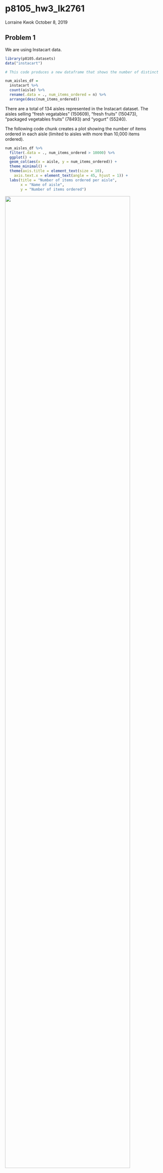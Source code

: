 p8105\_hw3\_lk2761
================
Lorraine Kwok
October 8, 2019

## Problem 1

We are using Instacart data.

``` r
library(p8105.datasets) 
data("instacart")
```

``` r
# This code produces a new dataframe that shows the number of distinct aisles and the number of items ordered from each. 

num_aisles_df = 
  instacart %>%
  count(aisle) %>%
  rename(.data = ., num_items_ordered = n) %>%
  arrange(desc(num_items_ordered)) 
```

There are a total of 134 aisles represented in the Instacart dataset.
The aisles selling “fresh vegatables” (150609), “fresh fruits” (150473),
“packaged vegetables fruits” (78493) and “yogurt” (55240).

The following code chunk creates a plot showing the number of items
ordered in each aisle (limited to aisles with more than 10,000 items
ordered).

``` r
num_aisles_df %>%
  filter(.data = ., num_items_ordered > 10000) %>%
  ggplot() + 
  geom_col(aes(x = aisle, y = num_items_ordered)) +
  theme_minimal() +
  theme(axis.title = element_text(size = 10),
    axis.text.x = element_text(angle = 45, hjust = 1)) +
  labs(title = "Number of items ordered per aisle", 
       x = "Name of aisle",
       y = "Number of items ordered") 
```

<img src="p8105_hw3_lk2761_files/figure-gfm/unnamed-chunk-1-1.png" width="90%" />

``` r
# Create a table that shows the three most popular items in each of the aisles: baking ingredients, dog food care and packaged vegetables fruits.

num_pop_items_df =
  instacart %>%
  group_by(aisle) %>%
  select(.data = ., aisle, product_name) %>%
  filter(.data = ., aisle == "baking ingredients" | aisle == "dog food care" | aisle == "packaged vegetables fruits") %>%
  count(product_name) %>%
  rename(.data = ., num_products = n) %>%
  arrange(desc(num_products)) %>%
  top_n(3) %>%
  pivot_wider(
    names_from = "aisle",
    values_from = "num_products"
  ) 
```

    ## Selecting by num_products

``` r
knitr::kable(num_pop_items_df,
             format = "pandoc",
             caption = "Table 1. Three Most Popular Items Sold in the Packaged Vegetables Fruits, Baking Ingredients and Dog Food Care Aisles",
             col.names = c("Name of Product",
             "Packaged Vegetables Fruits Aisle",
             "Baking Ingredients Aisle",
             "Dog Food Care Aisle"))
```

| Name of Product                               | Packaged Vegetables Fruits Aisle | Baking Ingredients Aisle | Dog Food Care Aisle |
| :-------------------------------------------- | -------------------------------: | -----------------------: | ------------------: |
| Organic Baby Spinach                          |                             9784 |                       NA |                  NA |
| Organic Raspberries                           |                             5546 |                       NA |                  NA |
| Organic Blueberries                           |                             4966 |                       NA |                  NA |
| Light Brown Sugar                             |                               NA |                      499 |                  NA |
| Pure Baking Soda                              |                               NA |                      387 |                  NA |
| Cane Sugar                                    |                               NA |                      336 |                  NA |
| Snack Sticks Chicken & Rice Recipe Dog Treats |                               NA |                       NA |                  30 |
| Organix Chicken & Brown Rice Recipe           |                               NA |                       NA |                  28 |
| Small Dog Biscuits                            |                               NA |                       NA |                  26 |

Table 1. Three Most Popular Items Sold in the Packaged Vegetables
Fruits, Baking Ingredients and Dog Food Care Aisles

``` r
mean_hr_day_df = 
  instacart %>%
  select(.data = ., product_name, order_dow, order_hour_of_day) %>%
  mutate(.data = ., 
         order_dow = recode(order_dow, 
                            `0` = "Sunday",
                            `1` = "Monday",
                            `2` = "Tuesday", 
                            `3` = "Wednesday",
                            `4` = "Thursday", 
                            `5` = "Friday", 
                            `6` = "Saturday")) %>%
  filter(.data = ., product_name == "Pink Lady Apple" | product_name == "Coffee Ice Cream") %>%
  arrange(product_name, order_dow) %>%
  group_by(product_name, order_dow) %>%
  summarize(
    mean_hr_day = round(mean(order_hour_of_day), 2)
  ) %>%
  pivot_wider(
    names_from = "order_dow",
    values_from = "mean_hr_day"
  ) %>%
  select(.data = ., Sunday, Monday, Tuesday, Wednesday, Thursday, Friday, Saturday)
```

    ## Adding missing grouping variables: `product_name`

``` r
knitr::kable(mean_hr_day_df)
```

| product\_name    | Sunday | Monday | Tuesday | Wednesday | Thursday | Friday | Saturday |
| :--------------- | -----: | -----: | ------: | --------: | -------: | -----: | -------: |
| Coffee Ice Cream |  13.77 |  14.32 |   15.38 |     15.32 |    15.22 |  12.26 |    13.83 |
| Pink Lady Apple  |  14.40 |  14.20 |   13.20 |      8.00 |    11.00 |  16.00 |    13.00 |

## Problem 2

This problem uses the BRFSS dataset.

``` r
library(p8105.datasets)
data("brfss_smart2010")

# Clean the data
brfss_smart2010_tidy =
  brfss_smart2010 %>%
  janitor::clean_names() %>%
  filter(.data = ., 
         topic == "Overall Health",
         response == "Excellent" | response == "Fair" | response == "Good" | response == "Poor" | response == "Very good") %>% 
  mutate(.data = ., 
         state_name = state.name[match(locationabbr, state.abb)],
         response = factor(response, levels = c("Poor", "Fair", "Good", "Very good", "Excellent"))) %>%
  rename(.data = ., state_abbr = locationabbr, state_county = locationdesc) %>%
  filter(.data = ., topic == "Overall Health") %>%
  select(.data = ., year, state_abbr, state_name, state_county, topic, response, data_value)
```

``` r
num_states_2002 = 
  brfss_smart2010_tidy %>%
  janitor::clean_names() %>%
  mutate(.data = . ,) %>%
  filter(.data = ., year == "2002") %>%
  count(state_name) %>%
  rename(.data = ., num_locations = n) %>%
  filter(.data = ., num_locations >= 7) 

num_states_2002
```

    ## # A tibble: 36 x 2
    ##    state_name  num_locations
    ##    <chr>               <int>
    ##  1 Arizona                10
    ##  2 Colorado               20
    ##  3 Connecticut            35
    ##  4 Delaware               15
    ##  5 Florida                35
    ##  6 Georgia                15
    ##  7 Hawaii                 20
    ##  8 Idaho                  10
    ##  9 Illinois               15
    ## 10 Indiana                10
    ## # … with 26 more rows

``` r
num_states_2010 = 
  brfss_smart2010_tidy %>%
  janitor::clean_names() %>%
  filter(.data = ., year == "2010") %>%
  count(state_name) %>%
  rename(.data = ., num_locations = n) %>%
  filter(.data = ., num_locations >= 7) 

num_states_2010
```

    ## # A tibble: 45 x 2
    ##    state_name  num_locations
    ##    <chr>               <int>
    ##  1 Alabama                15
    ##  2 Arizona                15
    ##  3 Arkansas               15
    ##  4 California             60
    ##  5 Colorado               35
    ##  6 Connecticut            25
    ##  7 Delaware               15
    ##  8 Florida               205
    ##  9 Georgia                20
    ## 10 Hawaii                 20
    ## # … with 35 more rows

In 2002, the following states Arizona, Colorado, Connecticut, Delaware,
Florida, Georgia, Hawaii, Idaho, Illinois, Indiana, Kansas, Louisiana,
Maine, Maryland, Massachusetts, Michigan, Minnesota, Missouri, Nebraska,
Nevada, New Hampshire, New Jersey, New York, North Carolina, Ohio,
Oklahoma, Oregon, Pennsylvania, Rhode Island, South Carolina, South
Dakota, Tennessee, Texas, Utah, Vermont, Washington were observed in 7
or more locations. In 2010, the following states Alabama, Arizona,
Arkansas, California, Colorado, Connecticut, Delaware, Florida, Georgia,
Hawaii, Idaho, Illinois, Indiana, Iowa, Kansas, Louisiana, Maine,
Maryland, Massachusetts, Michigan, Minnesota, Mississippi, Missouri,
Montana, Nebraska, Nevada, New Hampshire, New Jersey, New Mexico, New
York, North Carolina, North Dakota, Ohio, Oklahoma, Oregon,
Pennsylvania, Rhode Island, South Carolina, South Dakota, Tennessee,
Texas, Utah, Vermont, Washington, Wyoming were observed in 7 or more
locations.

``` r
excellent_df = 
  brfss_smart2010_tidy %>%
  janitor::clean_names() %>%
  filter(.data = ., response == "Excellent") %>%
  group_by(state_abbr) %>%
  mutate(.data = . ,
         avg_data_value = mean(data_value, na.rm = TRUE)) %>%
  select(.data = . , year, state_name, avg_data_value)
```

    ## Adding missing grouping variables: `state_abbr`

``` r
# This code creates a "spaghetti" plot showing the average data values across years for each state. 

ggplot(excellent_df, aes(group = state_name, x = year, y = avg_data_value, color = state_name)) + 
  geom_line()
```

<img src="p8105_hw3_lk2761_files/figure-gfm/create new dataset with only excellent responses for Overall Health-1.png" width="90%" />

``` r
# This code creates a new dataset that consists of NY state data values and responses to the "Overall Health" topic for 2006 and 2010. 

ny_state_data =
  brfss_smart2010_tidy %>%
  janitor::clean_names() %>%
  filter(.data = ., state_abbr == "NY", year == "2006" | year == "2010") %>%
  arrange(year)

# This code creates a two-panel plot showing the distribution of data values for the responses for NY state in 2006 and 2010.

ggplot(ny_state_data, aes(group = state_county, x = response, y = data_value, color = state_county)) + 
  geom_line() +
  facet_grid(~year) +
  theme_minimal() +
  theme(axis.title = element_text(size = 10),
    axis.text.x = element_text(angle = 45, hjust = 1)) +
  labs(title = "Distribution of health responses in New York counties, 2006 and 2010", 
       x = "Health Response",
       y = "Proportion of health response") +
  scale_color_hue(name = "County in NY") +
  theme(legend.position = "bottom",
        legend.title = element_text(size = 6),
        legend.text = element_text(size = 5))
```

<img src="p8105_hw3_lk2761_files/figure-gfm/unnamed-chunk-3-1.png" width="90%" />

## Problem 3

``` r
accel_data = 
  read.csv("./data/accel_data.csv") %>%
  rename(.data = ., num_of_day = day_id) %>%
  mutate(.data = ., 
         weekday_weekend = ifelse(day == "Monday" | day == "Tuesday" | day == "Wednesday" | day == "Thursday" | day == "Friday", "weekday", "weekend")) %>%
  select(.data = ., week, num_of_day, day, weekday_weekend, everything())
```

This dataset consists of five weeks of accelerometer data collected on a
63 year old man with BMI 25. There are 1444 variables and 35
observations in this dataset. Of the 1444 variables in this dataset,
1440 variables represent the activity counts for each minute of a
24-hour day that starts as midnight.

The following code chunk creates a new dataframe based on the
accel\_data dataset. This new dataframe consists of a new variable that
sums up the total daily activity for each of the 35 days.

``` r
accel_data_tot =
  accel_data %>%
  mutate(.data = .,
         total_daily_activity = rowSums(accel_data[,5:1444], na.rm = TRUE)) %>%
  select(.data = ., num_of_day, day, total_daily_activity)

knitr::kable(accel_data_tot,
             col.names = c("Number of Day (out of 35 days)",
                           "Day",
                           "Total number of activity counts"))
```

|    Number of Day (out of 35 days) | Day         |                                                                                                                                                                                                                                     Total number of activity counts |
| --------------------------------: | :---------- | ------------------------------------------------------------------------------------------------------------------------------------------------------------------------------------------------------------------------------------------------------------------: |
|                                 1 | Friday      |                                                                                                                                                                                                                                                           480542.62 |
|                                 2 | Monday      |                                                                                                                                                                                                                                                            78828.07 |
|                                 3 | Saturday    |                                                                                                                                                                                                                                                           376254.00 |
|                                 4 | Sunday      |                                                                                                                                                                                                                                                           631105.00 |
|                                 5 | Thursday    |                                                                                                                                                                                                                                                           355923.64 |
|                                 6 | Tuesday     |                                                                                                                                                                                                                                                           307094.24 |
|                                 7 | Wednesday   |                                                                                                                                                                                                                                                           340115.01 |
|                                 8 | Friday      |                                                                                                                                                                                                                                                           568839.00 |
|                                 9 | Monday      |                                                                                                                                                                                                                                                           295431.00 |
|                                10 | Saturday    |                                                                                                                                                                                                                                                           607175.00 |
|                                11 | Sunday      |                                                                                                                                                                                                                                                           422018.00 |
|                                12 | Thursday    |                                                                                                                                                                                                                                                           474048.00 |
|                                13 | Tuesday     |                                                                                                                                                                                                                                                           423245.00 |
|                                14 | Wednesday   |                                                                                                                                                                                                                                                           440962.00 |
|                                15 | Friday      |                                                                                                                                                                                                                                                           467420.00 |
|                                16 | Monday      |                                                                                                                                                                                                                                                           685910.00 |
|                                17 | Saturday    |                                                                                                                                                                                                                                                           382928.00 |
|                                18 | Sunday      |                                                                                                                                                                                                                                                           467052.00 |
|                                19 | Thursday    |                                                                                                                                                                                                                                                           371230.00 |
|                                20 | Tuesday     |                                                                                                                                                                                                                                                           381507.00 |
|                                21 | Wednesday   |                                                                                                                                                                                                                                                           468869.00 |
|                                22 | Friday      |                                                                                                                                                                                                                                                           154049.00 |
|                                23 | Monday      |                                                                                                                                                                                                                                                           409450.00 |
|                                24 | Saturday    |                                                                                                                                                                                                                                                             1440.00 |
|                                25 | Sunday      |                                                                                                                                                                                                                                                           260617.00 |
|                                26 | Thursday    |                                                                                                                                                                                                                                                           340291.00 |
|                                27 | Tuesday     |                                                                                                                                                                                                                                                           319568.00 |
|                                28 | Wednesday   |                                                                                                                                                                                                                                                           434460.00 |
|                                29 | Friday      |                                                                                                                                                                                                                                                           620860.00 |
|                                30 | Monday      |                                                                                                                                                                                                                                                           389080.00 |
|                                31 | Saturday    |                                                                                                                                                                                                                                                             1440.00 |
|                                32 | Sunday      |                                                                                                                                                                                                                                                           138421.00 |
|                                33 | Thursday    |                                                                                                                                                                                                                                                           549658.00 |
|                                34 | Tuesday     |                                                                                                                                                                                                                                                           367824.00 |
|                                35 | Wednesday   |                                                                                                                                                                                                                                                           445366.00 |
| Looking at the table, it is a bit | difficult t | o assess overall trends as the activity counts fluctuate both within each of the five weeks and between them. Based on this table, in Week 1, the patient had higher levels of physical activity counts on Friday (480542.62 counts) and Sunday (631105.00 counts). |

The following code chunk creates a new dataframe that consists of
information on the week, day, and a single column capturing all
activity.\* instead of having them as individual columns. We then
generate a line plot showing the 24-hour activity time course for each
day.

``` r
# create new dataframe called accel_data_long
accel_data_long = 
  pivot_longer(accel_data,
               activity.1:activity.1440, 
               names_to = "activity_min",
               values_to = "activity_count") %>%
  mutate(.data = ., activity_count = round(activity_count, 2)) 

ggplot(accel_data_long, aes(x = activity_count, y = num_of_day)) + 
  geom_line(aes(color = day)) +
  theme_minimal() +
  scale_x_continuous(
    breaks = c(0, 500, 1000, 1500, 2000, 2500, 3000, 3500, 4000, 4500, 5000, 5500, 6000, 6500, 7000, 7500, 8000, 8500), 
    labels = c("0", "500", "1000", "1500", "2000", "2500", "3000", "3500", "4000", "4500", "5000", "5500", "6000", "6500", "7000", "7500", "8000", "8500")) +
  scale_y_continuous(
    breaks = c(0, 5, 10, 15, 20, 25, 30, 35), 
    labels = c("0", "5", "10", "15", "20", "25", "30", "35")) +
  theme(legend.position = "bottom") + 
  theme(axis.title = element_text(size = 10),
        axis.text.x = element_text(angle = 90, hjust = 1)) +
  labs(title = "24-hour activity time course for each day", 
       x = "Activity in minutes per day",
       y = "Number of day (out of 35 days)") +
  scale_color_hue(name = "Day of the week") 
```

<img src="p8105_hw3_lk2761_files/figure-gfm/unnamed-chunk-4-1.png" width="90%" />

Looking at the plot for the 24-hour activity time course for each day,
out of a total of 35 days, it appears that the majority of daily
activity counts for the 63 year-old male patient were between 0 activity
counts and 2500 activity counts.
